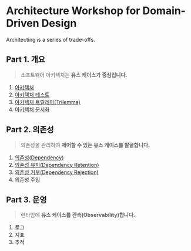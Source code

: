 # Architecture Workshop for Domain-Driven Design
Architecting is a series of trade-offs.

## Part 1. 개요
> 소프트웨어 아키텍처는 **유스 케이스가 중심입니다.**
1. [아키텍처](./Part01.Overview/Ch01.Architecture/README.md)
1. [아키텍처 테스트](./Part01.Overview/Ch02.Test/README.md)
1. [아키텍처 트릴레마(Trilemma)](./Part01.Overview/Ch03.Trilemma/README.md)
1. [아키텍처 문서화](./Part01.Overview/Ch04.Document/README.md)

## Part 2. 의존성
> 의존성을 관리하여 **제어할 수 있는 유스 케이스를 발굴합니다.**
1. [의존성(Dependency)](./Part02.Dependency/Ch01.Dependency/README.md)
1. [의존성 유지(Dependency Retention)](./Part02.Dependency/Ch02.DependencyRetention/README.md)
1. [의존성 거부(Dependency Rejection)](./Part02.Dependency/Ch03.DependencyRejection/README.md)
1. 의존성 주입

## Part 3. 운영
> 런타임에 **유스 케이스를 관측(Observability)합니다.**.
1. 로그
1. 지표
1. 추적

